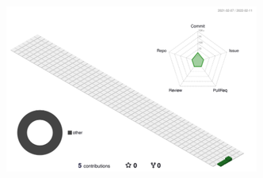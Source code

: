 ![](./profile-3d-contrib/profile-green-animate.svg)




<!---
nano4153/nano4153 is a ✨ special ✨ repository because its `README.md` (this file) appears on your GitHub profile.
You can click the Preview link to take a look at your changes.
--->
